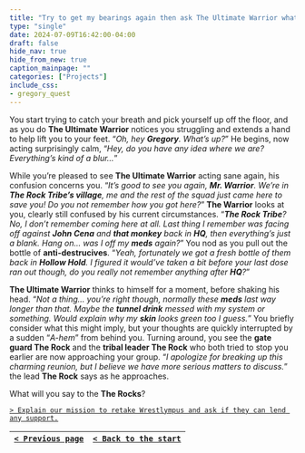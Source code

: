 ```yaml
---
title: "Try to get my bearings again then ask The Ultimate Warrior what's happened to him since Wrestlympus."
type: "single"
date: 2024-07-09T16:42:00-04:00
draft: false
hide_nav: true
hide_from_new: true
caption_mainpage: ""
categories: ["Projects"]
include_css:
- gregory_quest
---
```


You start trying to catch your breath and pick yourself up off the floor, and as you do **The Ultimate Warrior** notices you struggling and extends a hand to help lift you to your feet. “*Oh, hey **Gregory**. What’s up?*” He begins, now acting surprisingly calm, “*Hey, do you have any idea where we are? Everything’s kind of a blur…*” 

While you’re pleased to see **The Ultimate Warrior** acting sane again, his confusion concerns you. “*It’s good to see you again, **Mr. Warrior**. We’re in **The Rock Tribe’s village**, me and the rest of the squad just came here to save you! Do you not remember how you got here?*” **The Warrior** looks at you, clearly still confused by his current circumstances. “***The Rock Tribe**? No, I don’t remember coming here at all. Last thing I remember was facing off against **John Cena** and **that monkey** back in **HQ**, then everything’s just a blank. Hang on… was I off my **meds** again?*” You nod as you pull out the bottle of **anti-destrucives**. “*Yeah, fortunately we got a fresh bottle of them back in **Hollow Hold**. I figured it would’ve taken a bit before your last dose ran out though, do you really not remember anything after **HQ**?*”

**The Ultimate Warrior** thinks to himself for a moment, before shaking his head. “*Not a thing… you’re right though, normally these **meds** last way longer than that. Maybe the **tunnel drink** messed with my system or something. Would explain why my **skin** looks green too I guess.*” You briefly consider what this might imply, but your thoughts are quickly interrupted by a sudden “*A-hem*” from behind you. Turning around, you see the **gate guard The Rock** and the **tribal leader The Rock** who both tried to stop you earlier are now approaching your group. “*I apologize for breaking up this charming reunion, but I believe we have more serious matters to discuss.*” the lead **The Rock** says as he approaches.

What will you say to the **The Rocks**?

[``> Explain our mission to retake Wrestlympus and ask if they can lend any support.``](../139)

|[``< Previous page``](../137)|[``< Back to the start``](../)|
|---|---|